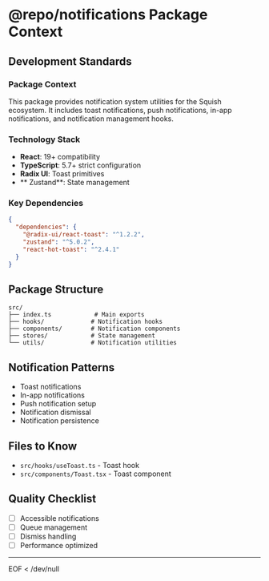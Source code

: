 # @repo/notifications Package Context

## Development Standards

### Package Context
This package provides notification system utilities for the Squish ecosystem. It includes toast notifications, push notifications, in-app notifications, and notification management hooks.

### Technology Stack
- **React**: 19+ compatibility
- **TypeScript**: 5.7+ strict configuration
- **Radix UI**: Toast primitives
- ** Zustand**: State management

### Key Dependencies
```json
{
  "dependencies": {
    "@radix-ui/react-toast": "^1.2.2",
    "zustand": "^5.0.2",
    "react-hot-toast": "^2.4.1"
  }
}
```

## Package Structure
```
src/
├── index.ts            # Main exports
├── hooks/             # Notification hooks
├── components/        # Notification components
├── stores/            # State management
└── utils/             # Notification utilities
```

## Notification Patterns
- Toast notifications
- In-app notifications
- Push notification setup
- Notification dismissal
- Notification persistence

## Files to Know
- `src/hooks/useToast.ts` - Toast hook
- `src/components/Toast.tsx` - Toast component

## Quality Checklist
- [ ] Accessible notifications
- [ ] Queue management
- [ ] Dismiss handling
- [ ] Performance optimized

---
EOF < /dev/null